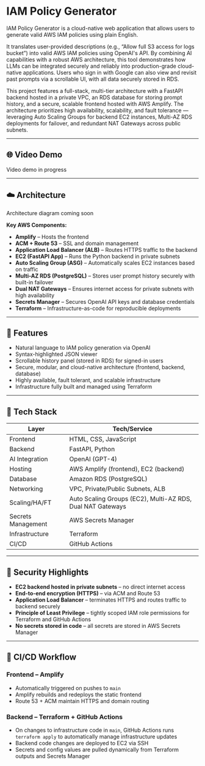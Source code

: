 # IAM Policy Generator

IAM Policy Generator is a cloud-native web application that allows users to generate valid AWS IAM policies using plain English.

It translates user-provided descriptions (e.g., “Allow full S3 access for logs bucket”) into valid AWS IAM policies using OpenAI's API. By combining AI capabilities with a robust AWS architecture, this tool demonstrates how LLMs can be integrated securely and reliably into production-grade cloud-native applications. Users who sign in with Google can also view and revisit past prompts via a scrollable UI, with all data securely stored in RDS.

This project features a full-stack, multi-tier architecture with a FastAPI backend hosted in a private VPC, an RDS database for storing prompt history, and a secure, scalable frontend hosted with AWS Amplify. The architecture prioritizes high availability, scalability, and fault tolerance — leveraging Auto Scaling Groups for backend EC2 instances, Multi-AZ RDS deployments for failover, and redundant NAT Gateways across public subnets.

---

## 🌐 Video Demo

Video demo in progress

---

## ☁️ Architecture

Architecture diagram coming soon

**Key AWS Components:**
- **Amplify** – Hosts the frontend
- **ACM + Route 53** – SSL and domain management
- **Application Load Balancer (ALB)** – Routes HTTPS traffic to the backend
- **EC2 (FastAPI App)** – Runs the Python backend in private subnets
- **Auto Scaling Group (ASG)** – Automatically scales EC2 instances based on traffic
- **Multi-AZ RDS (PostgreSQL)** – Stores user prompt history securely with built-in failover
- **Dual NAT Gateways** – Ensures internet access for private subnets with high availability
- **Secrets Manager** – Secures OpenAI API keys and database credentials
- **Terraform** – Infrastructure-as-code for reproducible deployments

---

## 🚀 Features

- Natural language to IAM policy generation via OpenAI
- Syntax-highlighted JSON viewer
- Scrollable history panel (stored in RDS) for signed-in users
- Secure, modular, and cloud-native architecture (frontend, backend, database)
- Highly available, fault tolerant, and scalable infrastructure
- Infrastructure fully built and managed using Terraform

---

## 🧰 Tech Stack

| Layer                | Tech/Service                                              |
|----------------------|-----------------------------------------------------------|
| Frontend             | HTML, CSS, JavaScript                                     |
| Backend              | FastAPI, Python                                           |
| AI Integration       | OpenAI (GPT-4)                                            |
| Hosting              | AWS Amplify (frontend), EC2 (backend)                     |
| Database             | Amazon RDS (PostgreSQL)                                   |
| Networking           | VPC, Private/Public Subnets, ALB                          |
| Scaling/HA/FT        | Auto Scaling Groups (EC2), Multi-AZ RDS, Dual NAT Gateways|
| Secrets Management   | AWS Secrets Manager                                       |
| Infrastructure       | Terraform                                                 |
| CI/CD                | GitHub Actions                                            |

---

## 🔐 Security Highlights

- **EC2 backend hosted in private subnets** – no direct internet access
- **End-to-end encryption (HTTPS)** – via ACM and Route 53
- **Application Load Balancer** – terminates HTTPS and routes traffic to backend securely
- **Principle of Least Privilege** – tightly scoped IAM role permissions for Terraform and GitHub Actions
- **No secrets stored in code** – all secrets are stored in AWS Secrets Manager

---

## 🔄 CI/CD Workflow

### Frontend – Amplify
- Automatically triggered on pushes to `main`
- Amplify rebuilds and redeploys the static frontend
- Route 53 + ACM maintain HTTPS and domain routing

### Backend – Terraform + GitHub Actions
- On changes to infrastructure code in `main`, GitHub Actions runs `terraform apply` to automatically manage infrastructure updates
- Backend code changes are deployed to EC2 via SSH
- Secrets and config values are pulled dynamically from Terraform outputs and Secrets Manager
